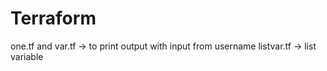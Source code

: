 # Terraform
one.tf and var.tf -> to print output with input from username
listvar.tf -> list variable
